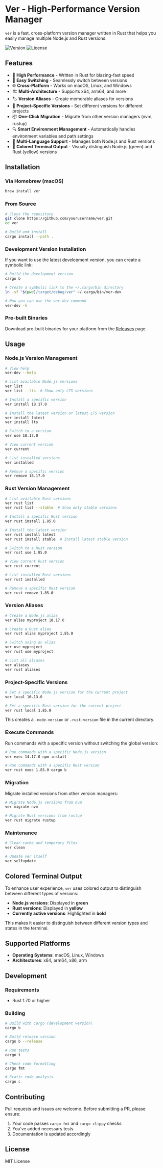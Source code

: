 # Ver - High-Performance Version Manager

`ver` is a fast, cross-platform version manager written in Rust that helps you easily manage multiple Node.js and Rust versions.

![Version](https://img.shields.io/badge/version-0.1.0-blue)
![License](https://img.shields.io/badge/license-MIT-green)

## Features

- 🚀 **High Performance** - Written in Rust for blazing-fast speed
- 🔄 **Easy Switching** - Seamlessly switch between versions
- 🌐 **Cross-Platform** - Works on macOS, Linux, and Windows
- 🏗️ **Multi-Architecture** - Supports x64, arm64, and more
- 🏷️ **Version Aliases** - Create memorable aliases for versions
- 📁 **Project-Specific Versions** - Set different versions for different projects
- 📦 **One-Click Migration** - Migrate from other version managers (nvm, rustup)
- 🔍 **Smart Environment Management** - Automatically handles environment variables and path settings
- 🦀 **Multi-Language Support** - Manages both Node.js and Rust versions
- 🎨 **Colored Terminal Output** - Visually distinguish Node.js (green) and Rust (yellow) versions

## Installation

### Via Homebrew (macOS)

```bash
brew install ver
```

### From Source

```bash
# Clone the repository
git clone https://github.com/yourusername/ver.git
cd ver

# Build and install
cargo install --path .
```

### Development Version Installation

If you want to use the latest development version, you can create a symbolic link:

```bash
# Build the development version
cargo b

# Create a symbolic link to the ~/.cargo/bin directory
ln -sf "$(pwd)/target/debug/ver" ~/.cargo/bin/ver-dev

# Now you can use the ver-dev command
ver-dev -h
```

### Pre-built Binaries

Download pre-built binaries for your platform from the [Releases](https://github.com/yourusername/ver/releases) page.

## Usage

### Node.js Version Management

```bash
# View help
ver-dev --help

# List available Node.js versions
ver list
ver list --lts  # Show only LTS versions

# Install a specific version
ver install 18.17.0

# Install the latest version or latest LTS version
ver install latest
ver install lts

# Switch to a version
ver use 18.17.0

# View current version
ver current

# List installed versions
ver installed

# Remove a specific version
ver remove 18.17.0
```

### Rust Version Management

```bash
# List available Rust versions
ver rust list
ver rust list --stable  # Show only stable versions

# Install a specific Rust version
ver rust install 1.85.0

# Install the latest version
ver rust install latest
ver rust install stable  # Install latest stable version

# Switch to a Rust version
ver rust use 1.85.0

# View current Rust version
ver rust current

# List installed Rust versions
ver rust installed

# Remove a specific Rust version
ver rust remove 1.85.0
```

### Version Aliases

```bash
# Create a Node.js alias
ver alias myproject 18.17.0

# Create a Rust alias
ver rust alias myproject 1.85.0

# Switch using an alias
ver use myproject
ver rust use myproject

# List all aliases
ver aliases
ver rust aliases
```

### Project-Specific Versions

```bash
# Set a specific Node.js version for the current project
ver local 16.13.0

# Set a specific Rust version for the current project
ver rust local 1.85.0
```

This creates a `.node-version` or `.rust-version` file in the current directory.

### Execute Commands

Run commands with a specific version without switching the global version:

```bash
# Run commands with a specific Node.js version
ver exec 14.17.0 npm install

# Run commands with a specific Rust version
ver rust exec 1.85.0 cargo b
```

### Migration

Migrate installed versions from other version managers:

```bash
# Migrate Node.js versions from nvm
ver migrate nvm

# Migrate Rust versions from rustup
ver rust migrate rustup
```

### Maintenance

```bash
# Clean cache and temporary files
ver clean

# Update ver itself
ver selfupdate
```

## Colored Terminal Output

To enhance user experience, `ver` uses colored output to distinguish between different types of versions:

- **Node.js versions**: Displayed in **green**
- **Rust versions**: Displayed in **yellow**
- **Currently active versions**: Highlighted in **bold**

This makes it easier to distinguish between different version types and states in the terminal.

## Supported Platforms

- **Operating Systems**: macOS, Linux, Windows
- **Architectures**: x64, arm64, x86, arm

## Development

### Requirements

- Rust 1.70 or higher

### Building

```bash
# Build with Cargo (development version)
cargo b

# Build release version
cargo b --release

# Run tests
cargo t

# Check code formatting
cargo fmt

# Static code analysis
cargo c
```

## Contributing

Pull requests and issues are welcome. Before submitting a PR, please ensure:

1. Your code passes `cargo fmt` and `cargo clippy` checks
2. You've added necessary tests
3. Documentation is updated accordingly

## License

MIT License 

